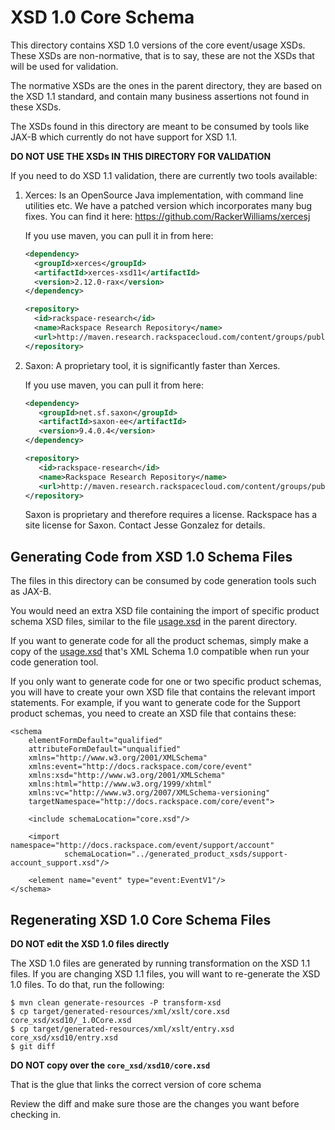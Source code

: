 # XSD 1.0 Core Schema

This directory contains XSD 1.0 versions of the core event/usage
XSDs. These XSDs are non-normative, that is to say, these are not the
XSDs that will be used for validation.

The normative XSDs are the ones in the parent directory, they are
based on the XSD 1.1 standard, and contain many business assertions
not found in these XSDs.

The XSDs found in this directory are meant to be consumed by tools
like JAX-B which currently do not have support for XSD 1.1.

**DO NOT USE THE XSDs IN THIS DIRECTORY FOR VALIDATION**

If you need to do XSD 1.1 validation, there are currently two tools
available:

1. Xerces: Is an OpenSource Java implementation, with command line
   utilities etc. We have a patched version which incorporates many bug
   fixes.  You can find it here:
   https://github.com/RackerWilliams/xercesj

   If you use maven, you can pull it in from here:

   ```xml
   <dependency>
     <groupId>xerces</groupId>
     <artifactId>xerces-xsd11</artifactId>
     <version>2.12.0-rax</version>
   </dependency>
   ```

   ```xml
   <repository>
     <id>rackspace-research</id>
     <name>Rackspace Research Repository</name>
     <url>http://maven.research.rackspacecloud.com/content/groups/public/</url>
   </repository>
   ```

2. Saxon: A proprietary tool, it is significantly faster than Xerces.

   If you use maven, you can pull it from here:

   ```xml
   <dependency>
      <groupId>net.sf.saxon</groupId>
      <artifactId>saxon-ee</artifactId>
      <version>9.4.0.4</version>
   </dependency>
   ```

   ```xml
   <repository>
      <id>rackspace-research</id>
      <name>Rackspace Research Repository</name>
      <url>http://maven.research.rackspacecloud.com/content/groups/public/</url>
   </repository>
   ```

   Saxon is proprietary and therefore requires a license. Rackspace
   has a site license for Saxon. Contact Jesse Gonzalez for details.

## Generating Code from XSD 1.0 Schema Files

The files in this directory can be consumed by code generation tools such as JAX-B. 

You would need an extra XSD file containing the import of specific product schema
XSD files, similar to the file [usage.xsd](../usage.xsd) in the parent directory.

If you want to generate code for all the product schemas, simply make a copy of the 
[usage.xsd](../usage.xsd) that's XML Schema 1.0 compatible when run your code 
generation tool.

If you only want to generate code for one or two specific product schemas, you
will have to create your own XSD file that contains the relevant import statements.
For example, if you want to generate code for the Support product schemas, you
need to create an XSD file that contains these:
```
<schema
    elementFormDefault="qualified"
    attributeFormDefault="unqualified"
    xmlns="http://www.w3.org/2001/XMLSchema"
    xmlns:event="http://docs.rackspace.com/core/event"
    xmlns:xsd="http://www.w3.org/2001/XMLSchema"
    xmlns:html="http://www.w3.org/1999/xhtml"
    xmlns:vc="http://www.w3.org/2007/XMLSchema-versioning"
    targetNamespace="http://docs.rackspace.com/core/event">

    <include schemaLocation="core.xsd"/>

    <import namespace="http://docs.rackspace.com/event/support/account"
            schemaLocation="../generated_product_xsds/support-account_support.xsd"/>

    <element name="event" type="event:EventV1"/>
</schema>
```

## Regenerating XSD 1.0 Core Schema Files

**DO NOT edit the XSD 1.0 files directly**

The XSD 1.0 files are generated by running transformation on the 
XSD 1.1 files. If you are changing XSD 1.1 files, you will want
to re-generate the XSD 1.0 files. To do that, run the following:

```
$ mvn clean generate-resources -P transform-xsd
$ cp target/generated-resources/xml/xslt/core.xsd core_xsd/xsd10/_1.0Core.xsd
$ cp target/generated-resources/xml/xslt/entry.xsd core_xsd/xsd10/entry.xsd
$ git diff 
```

**DO NOT copy over the ```core_xsd/xsd10/core.xsd```**

That is the glue that links the correct version of core schema

Review the diff and make sure those are the changes you want before checking in.
